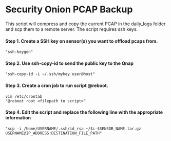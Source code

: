 # Security Onion PCAP Backup
This script will compress and copy the current PCAP in the daily_logs folder and scp them to a remote server. The script requires ssh keys.

#### Step 1. Create a SSH key on sensor(s) you want to offload pcaps from. 
    "ssh-keygen"

#### Step 2. Use ssh-copy-id to send the public key to the Qnap
    "ssh-copy-id -i ~/.ssh/mykey user@host"
    
#### Step 3. Create a cron job to run script @reboot.
    vim /etc/crontab
    "@reboot root <filepath to script>"

#### Step 4. Edit the script and replace the following line with the appropriate information
    "scp -i /home/USERNAME/.ssh/id_rsa ~/$i-$SENSOR_NAME.tar.gz USERNAME@IP_ADDRESS:DESTINATION_FILE_PATH"
